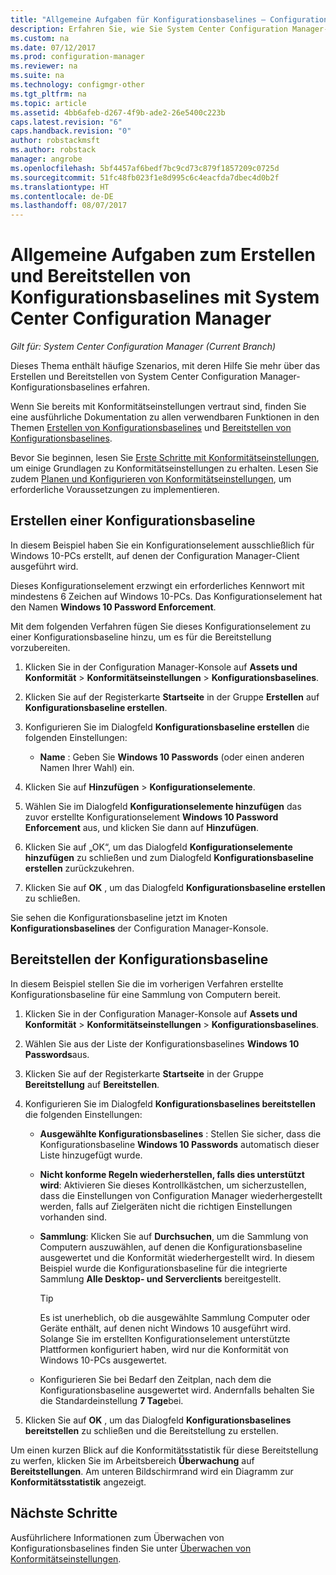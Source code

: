 ```yaml
---
title: "Allgemeine Aufgaben für Konfigurationsbaselines – Configuration Manager | Microsoft-Dokumentation"
description: Erfahren Sie, wie Sie System Center Configuration Manager-Konfigurationsbaselines erstellen und bereitstellen.
ms.custom: na
ms.date: 07/12/2017
ms.prod: configuration-manager
ms.reviewer: na
ms.suite: na
ms.technology: configmgr-other
ms.tgt_pltfrm: na
ms.topic: article
ms.assetid: 4bb6afeb-d267-4f9b-ade2-26e5400c223b
caps.latest.revision: "6"
caps.handback.revision: "0"
author: robstackmsft
ms.author: robstack
manager: angrobe
ms.openlocfilehash: 5bf4457af6bedf7bc9cd73c879f1857209c0725d
ms.sourcegitcommit: 51fc48fb023f1e8d995c6c4eacfda7dbec4d0b2f
ms.translationtype: HT
ms.contentlocale: de-DE
ms.lasthandoff: 08/07/2017
---
```

# <a name="common-tasks-for-creating-and-deploying-configuration-baselines-with-system-center-configuration-manager"></a>Allgemeine Aufgaben zum Erstellen und Bereitstellen von Konfigurationsbaselines mit System Center Configuration Manager

*Gilt für: System Center Configuration Manager (Current Branch)*

Dieses Thema enthält häufige Szenarios, mit deren Hilfe Sie mehr über das Erstellen und Bereitstellen von System Center Configuration Manager-Konfigurationsbaselines erfahren.  

 Wenn Sie bereits mit Konformitätseinstellungen vertraut sind, finden Sie eine ausführliche Dokumentation zu allen verwendbaren Funktionen in den Themen [Erstellen von Konfigurationsbaselines](../../compliance/deploy-use/create-configuration-baselines.md) und [Bereitstellen von Konfigurationsbaselines](../../compliance/deploy-use/deploy-configuration-baselines.md).  

 Bevor Sie beginnen, lesen Sie [Erste Schritte mit Konformitätseinstellungen](../../compliance/get-started/get-started-with-compliance-settings.md), um einige Grundlagen zu Konformitätseinstellungen zu erhalten. Lesen Sie zudem [Planen und Konfigurieren von Konformitätseinstellungen](../../compliance/plan-design/plan-for-and-configure-compliance-settings.md), um erforderliche Voraussetzungen zu implementieren.  

## <a name="create-a-configuration-baseline"></a>Erstellen einer Konfigurationsbaseline  
 In diesem Beispiel haben Sie ein Konfigurationselement ausschließlich für Windows 10-PCs erstellt, auf denen der Configuration Manager-Client ausgeführt wird.  

 Dieses Konfigurationselement erzwingt ein erforderliches Kennwort mit mindestens 6 Zeichen auf Windows 10-PCs. Das Konfigurationselement hat den Namen **Windows 10 Password Enforcement**.  

Mit dem folgenden Verfahren fügen Sie dieses Konfigurationselement zu einer Konfigurationsbaseline hinzu, um es für die Bereitstellung vorzubereiten.  

1.  Klicken Sie in der Configuration Manager-Konsole auf **Assets und Konformität** > **Konformitätseinstellungen** > **Konfigurationsbaselines**.  

3.  Klicken Sie auf der Registerkarte **Startseite** in der Gruppe **Erstellen** auf **Konfigurationsbaseline erstellen**.  

4.  Konfigurieren Sie im Dialogfeld **Konfigurationsbaseline erstellen** die folgenden Einstellungen:  

    -   **Name** : Geben Sie **Windows 10 Passwords** (oder einen anderen Namen Ihrer Wahl) ein.  

5.  Klicken Sie auf **Hinzufügen** > **Konfigurationselemente**.  

6.  Wählen Sie im Dialogfeld **Konfigurationselemente hinzufügen** das zuvor erstellte Konfigurationselement **Windows 10 Password Enforcement** aus, und klicken Sie dann auf **Hinzufügen**.  

7.  Klicken Sie auf „OK“, um das Dialogfeld **Konfigurationselemente hinzufügen** zu schließen und zum Dialogfeld **Konfigurationsbaseline erstellen** zurückzukehren.

8.  Klicken Sie auf **OK** , um das Dialogfeld **Konfigurationsbaseline erstellen** zu schließen.  

 Sie sehen die Konfigurationsbaseline jetzt im Knoten **Konfigurationsbaselines** der Configuration Manager-Konsole.  

## <a name="deploy-the-configuration-baseline"></a>Bereitstellen der Konfigurationsbaseline  
 In diesem Beispiel stellen Sie die im vorherigen Verfahren erstellte Konfigurationsbaseline für eine Sammlung von Computern bereit.  

1.  Klicken Sie in der Configuration Manager-Konsole auf **Assets und Konformität** > **Konformitätseinstellungen** > **Konfigurationsbaselines**.  

3.  Wählen Sie aus der Liste der Konfigurationsbaselines **Windows 10 Passwords**aus.  

4.  Klicken Sie auf der Registerkarte **Startseite** in der Gruppe **Bereitstellung** auf **Bereitstellen**.  

5.  Konfigurieren Sie im Dialogfeld **Konfigurationsbaselines bereitstellen** die folgenden Einstellungen:  

    -   **Ausgewählte Konfigurationsbaselines** : Stellen Sie sicher, dass die Konfigurationsbaseline **Windows 10 Passwords** automatisch dieser Liste hinzugefügt wurde.  

    -   **Nicht konforme Regeln wiederherstellen, falls dies unterstützt wird**: Aktivieren Sie dieses Kontrollkästchen, um sicherzustellen, dass die Einstellungen von Configuration Manager wiederhergestellt werden, falls auf Zielgeräten nicht die richtigen Einstellungen vorhanden sind.  

    -   **Sammlung**: Klicken Sie auf **Durchsuchen**, um die Sammlung von Computern auszuwählen, auf denen die Konfigurationsbaseline ausgewertet und die Konformität wiederhergestellt wird. In diesem Beispiel wurde die Konfigurationsbaseline für die integrierte Sammlung **Alle Desktop- und Serverclients** bereitgestellt.  

        > [!TIP]  
        >  Es ist unerheblich, ob die ausgewählte Sammlung Computer oder Geräte enthält, auf denen nicht Windows 10 ausgeführt wird. Solange Sie im erstellten Konfigurationselement unterstützte Plattformen konfiguriert haben, wird nur die Konformität von Windows 10-PCs ausgewertet.  

    -   Konfigurieren Sie bei Bedarf den Zeitplan, nach dem die Konfigurationsbaseline ausgewertet wird. Andernfalls behalten Sie die Standardeinstellung **7 Tage**bei.  

7.  Klicken Sie auf **OK** , um das Dialogfeld **Konfigurationsbaselines bereitstellen** zu schließen und die Bereitstellung zu erstellen.  

 Um einen kurzen Blick auf die Konformitätsstatistik für diese Bereitstellung zu werfen, klicken Sie im Arbeitsbereich **Überwachung** auf **Bereitstellungen**. Am unteren Bildschirmrand wird ein Diagramm zur **Konformitätsstatistik** angezeigt.  

## <a name="next-steps"></a>Nächste Schritte 

Ausführlichere Informationen zum Überwachen von Konfigurationsbaselines finden Sie unter [Überwachen von Konformitätseinstellungen](../../compliance/deploy-use/monitor-compliance-settings.md).  
